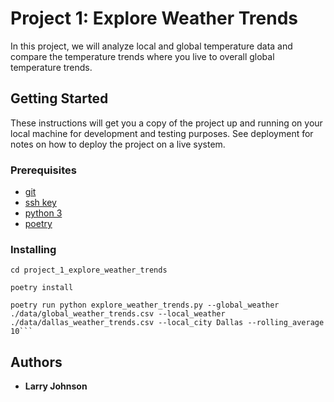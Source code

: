 # Project 1: Explore Weather Trends

In this project, we will analyze local and global temperature data and compare the temperature trends where you live to overall global temperature trends.

## Getting Started

These instructions will get you a copy of the project up and running on your local machine for development and testing purposes. See deployment for notes on how to deploy the project on a live system.

### Prerequisites

* [git](https://git-scm.com/book/en/v2/Getting-Started-Installing-Git)
* [ssh key](https://docs.github.com/en/enterprise/2.15/user/articles/adding-a-new-ssh-key-to-your-github-account)
* [python 3](https://realpython.com/installing-python/)
* [poetry](https://python-poetry.org/docs/)

### Installing

```
cd project_1_explore_weather_trends

poetry install

poetry run python explore_weather_trends.py --global_weather ./data/global_weather_trends.csv --local_weather ./data/dallas_weather_trends.csv --local_city Dallas --rolling_average 10```
```

## Authors

* **Larry Johnson**

